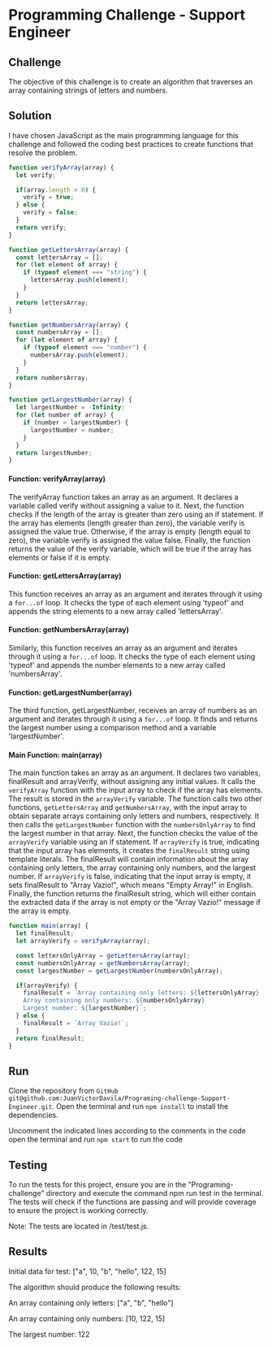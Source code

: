# Programming Challenge - Support Engineer

## Challenge
The objective of this challenge is to create an algorithm that traverses an array containing strings of letters and numbers.

## Solution
I have chosen JavaScript as the main programming language for this challenge and followed the coding best practices to create functions that resolve the problem.

```javascript
function verifyArray(array) {
  let verify;

  if(array.length > 0) {
    verify = true;
  } else {
    verify = false;
  }
  return verify;
}

function getLettersArray(array) {
  const lettersArray = [];
  for (let element of array) {
    if (typeof element === "string") {
      lettersArray.push(element);
    }
  }
  return lettersArray;
}

function getNumbersArray(array) {
  const numbersArray = [];
  for (let element of array) {
    if (typeof element === "number") {
      numbersArray.push(element);
    }
  }
  return numbersArray;
}

function getLargestNumber(array) {
  let largestNumber = -Infinity;
  for (let number of array) {
    if (number > largestNumber) {
      largestNumber = number;
    }
  }
  return largestNumber;
}
```
#### Function: verifyArray(array)
The verifyArray function takes an array as an argument.
It declares a variable called verify without assigning a value to it.
Next, the function checks if the length of the array is greater than zero using an if statement. If the array has elements (length greater than zero), the variable verify is assigned the value true.
Otherwise, if the array is empty (length equal to zero), the variable verify is assigned the value false.
Finally, the function returns the value of the verify variable, which will be true if the array has elements or false if it is empty.

#### Function: getLettersArray(array)
This function receives an array as an argument and iterates through it using a ```for...of``` loop. It checks the type of each element using 'typeof' and appends the string elements to a new array called 'lettersArray'.

#### Function: getNumbersArray(array)
Similarly, this function receives an array as an argument and iterates through it using a ```for...of``` loop. It checks the type of each element using 'typeof' and appends the number elements to a new array called 'numbersArray'.

#### Function: getLargestNumber(array)
The third function, getLargestNumber, receives an array of numbers as an argument and iterates through it using a ```for...of``` loop. It finds and returns the largest number using a comparison method and a variable 'largestNumber'.

#### Main Function: main(array)
The main function takes an array as an argument.
It declares two variables, finalResult and arrayVerify, without assigning any initial values.
It calls the `verifyArray` function with the input array to check if the array has elements. The result is stored in the `arrayVerify` variable.
The function calls two other functions, `getLettersArray` and `getNumbersArray`, with the input array to obtain separate arrays containing only letters and numbers, respectively.
It then calls the `getLargestNumber` function with the `numbersOnlyArray` to find the largest number in that array.
Next, the function checks the value of the `arrayVerify` variable using an if statement.
If `arrayVerify` is true, indicating that the input array has elements, it creates the `finalResult` string using template literals. The finalResult will contain information about the array containing only letters, the array containing only numbers, and the largest number.
If `arrayVerify` is false, indicating that the input array is empty, it sets finalResult to "Array Vazio!", which means "Empty Array!" in English.
Finally, the function returns the finalResult string, which will either contain the extracted data if the array is not empty or the "Array Vazio!" message if the array is empty.

```javascript
function main(array) {
  let finalResult;
  let arrayVerify = verifyArray(array);

  const lettersOnlyArray = getLettersArray(array);
  const numbersOnlyArray = getNumbersArray(array);
  const largestNumber = getLargestNumber(numbersOnlyArray);

  if(arrayVerify) { 
    finalResult = `Array containing only letters: ${lettersOnlyArray}
    Array containing only numbers: ${numbersOnlyArray}
    Largest number: ${largestNumber}`;
  } else {
    finalResult = `Array Vazio!`;
  }
  return finalResult;
}
```
## Run

Clone the repository from `GitHub git@github.com:JuanVictorDavila/Programing-challenge-Support-Engineer.git`.
Open the terminal and run ```npm install``` to install the dependencies.

Uncomment the indicated lines according to the comments in the code
open the terminal and run ```npm start``` to run the code

## Testing

To run the tests for this project, ensure you are in the "Programing-challenge" directory and execute the command npm run test in the terminal. The tests will check if the functions are passing and will provide coverage to ensure the project is working correctly.

Note: The tests are located in /test/test.js.

## Results

Initial data for test: ["a", 10, "b", "hello", 122, 15]

The algorithm should produce the following results:

An array containing only letters: ["a", "b", "hello"]

An array containing only numbers: [10, 122, 15]

The largest number: 122
